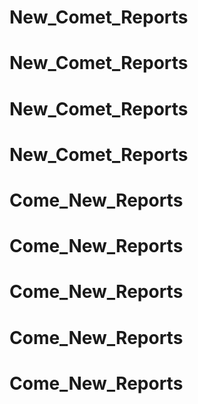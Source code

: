 # New_Comet_Reports
# New_Comet_Reports
# New_Comet_Reports
# New_Comet_Reports
# Come_New_Reports
# Come_New_Reports
# Come_New_Reports
# Come_New_Reports
# Come_New_Reports
